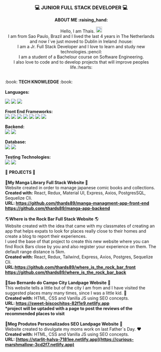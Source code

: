 ### <p align= "center"> :computer: JUNIOR FULL STACK DEVELOPER :computer:

<p align="center"><b> ABOUT ME  :raising_hand: </b></p> 

<p align="center">Hello, I am Thais. <img src="https://media.giphy.com/media/hvRJCLFzcasrR4ia7z/giphy.gif" width="20px"/><br>
I am from Sao Paulo, Brazil and I lived the last 4 years in The Netherlands and now I`ve just moved to Dublin in Ireland :house: <br>
I am a Jr. Full Stack Developer and I love to learn and study new technologies.:pencil: <br>
I am a student of a Bachelour course on Software Engineering.<br>
I also love to code and to develop projects that will improve peoples life.:hearts: </p>

<br>
:book:  <b>TECH KNOWLEDGE</b> :book: <br>
<br>
<b>Languages:</b>

![](https://img.shields.io/badge/JavaScript-323330?style=for-the-badge&logo=javascript&logoColor=F7DF1E)
![](https://img.shields.io/badge/HTML5-E34F26?style=for-the-badge&logo=html5&logoColor=white)
![](https://img.shields.io/badge/CSS3-1572B6?style=for-the-badge&logo=css3&logoColor=white)


<b>Front End Frameworks: </b> <br> 
![](https://img.shields.io/badge/React-20232A?style=for-the-badge&logo=react&logoColor=61DAFB)
![](https://img.shields.io/badge/Redux-593D88?style=for-the-badge&logo=redux&logoColor=white)
![](https://img.shields.io/badge/React_Router-CA4245?style=for-the-badge&logo=react-router&logoColor=white)
![](https://img.shields.io/badge/Tailwind_CSS-38B2AC?style=for-the-badge&logo=tailwind-css&logoColor=white)
![](https://img.shields.io/badge/Material%20UI-007FFF?style=for-the-badge&logo=mui&logoColor=white)
![](https://img.shields.io/badge/Vue.js-35495E?style=for-the-badge&logo=vuedotjs&logoColor=4FC08D)
![](https://img.shields.io/badge/Vuetify-1867C0?style=for-the-badge&logo=vuetify&logoColor=white)

<b>Backend:</b> <br> 
![](https://img.shields.io/badge/Node.js-339933?style=for-the-badge&logo=nodedotjs&logoColor=white)
![](https://img.shields.io/badge/Express.js-000000?style=for-the-badge&logo=express&logoColor=white)
<br>

<b>Database:</b> <br> ![](https://img.shields.io/badge/PostgreSQL-316192?style=for-the-badge&logo=postgresql&logoColor=white) 
![](https://img.shields.io/badge/MySQL-005C84?style=for-the-badge&logo=mysql&logoColor=white)
<br>

<b>Testing Technologies:</b> <br> ![](https://img.shields.io/badge/Jest-C21325?style=for-the-badge&logo=jest&logoColor=white)
![](https://img.shields.io/badge/Postman-FF6C37?style=for-the-badge&logo=Postman&logoColor=white)


  :pushpin: <b> PROJECTS </b> :pushpin:
  <br>
</b> <br>
:blue_book:<b>My Manga Library Full Stack Website </b>:blue_book: <br>
Website created in order to manage japanese comic
books and collections.<br>
<b>Created with:</b> React, Redux, Material UI, Express, Axios,
PostgresSQL, Sequelize Cli.<br>
<b>URL: https://github.com/thards89/manga-managment-app-front-end<br>
https://github.com/thards89/manga-app-backend</b>
<br>
<br>
:earth_americas:<b>Where is the Rock Bar Full Stack Website</b> :earth_americas:<br>
Website created with the idea that came with my classmates of creating an app that helps expats to look for places really
close to their homes and create a blog to report their experiences. <br>
I used the base of that project to create this new website where you can find Rock Bars close by you and also register your experience on them. The default range distance is 5km.
<br>
<b>Created with:</b> React, Redux, Tailwind, Express, Axios,
Postgres, Sequelize Cli.<br>
<b>URL:https://github.com/thards89/where_is_the_rock_bar_front <br>https://github.com/thards89/where_is_the_rock_bar_back
</b>
<br>
<br>
:city_sunset:<b>Sao Bernardo do Campo City Landpage Website</b> :city_sunset:<br>
This website tells a little but of the city I am from and I have visited the suggested places many many times, since I was a little kid. :girl:
<br>
<b>Created with:</b> HTML, CSS and Vanilla JS using SEO concepts.<br>
<b>URL: https://sweet-biscochitos-82f1e9.netlify.app</b><br>
<b>*project will be uptaded with a page to post the reviews of the recommended places to visit</b>
<br>
<br>
:briefcase:<b>Meg Produtos Personalizados SEO Landpage Website</b> :briefcase:<br>
Website created to divulgate my moms work on last Father`s Day. :hearts:
<br>
<b>Created with:</b> HTML, CSS and Vanilla JS using SEO concepts.<br>
<b>URL: [https://starlit-halva-7181ee.netlify.app](https://curious-marshmallow-3cd2f7.netlify.app)</b>


